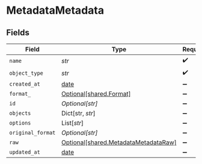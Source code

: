 # MetadataMetadata


## Fields

| Field                                                                              | Type                                                                               | Required                                                                           | Description                                                                        |
| ---------------------------------------------------------------------------------- | ---------------------------------------------------------------------------------- | ---------------------------------------------------------------------------------- | ---------------------------------------------------------------------------------- |
| `name`                                                                             | *str*                                                                              | :heavy_check_mark:                                                                 | N/A                                                                                |
| `object_type`                                                                      | *str*                                                                              | :heavy_check_mark:                                                                 | N/A                                                                                |
| `created_at`                                                                       | [date](https://docs.python.org/3/library/datetime.html#date-objects)               | :heavy_minus_sign:                                                                 | N/A                                                                                |
| `format_`                                                                          | [Optional[shared.Format]](../../models/shared/format_.md)                          | :heavy_minus_sign:                                                                 | N/A                                                                                |
| `id`                                                                               | *Optional[str]*                                                                    | :heavy_minus_sign:                                                                 | N/A                                                                                |
| `objects`                                                                          | Dict[str, *str*]                                                                   | :heavy_minus_sign:                                                                 | N/A                                                                                |
| `options`                                                                          | List[*str*]                                                                        | :heavy_minus_sign:                                                                 | N/A                                                                                |
| `original_format`                                                                  | *Optional[str]*                                                                    | :heavy_minus_sign:                                                                 | N/A                                                                                |
| `raw`                                                                              | [Optional[shared.MetadataMetadataRaw]](../../models/shared/metadatametadataraw.md) | :heavy_minus_sign:                                                                 | N/A                                                                                |
| `updated_at`                                                                       | [date](https://docs.python.org/3/library/datetime.html#date-objects)               | :heavy_minus_sign:                                                                 | N/A                                                                                |